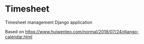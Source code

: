 # Timesheet

Timesheet management Django application

Based on
https://www.huiwenteo.com/normal/2018/07/24/django-calendar.html